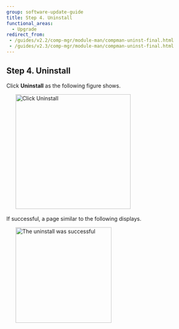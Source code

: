```yaml
---
group: software-update-guide
title: Step 4. Uninstall
functional_areas:
  - Upgrade
redirect_from:
 - /guides/v2.2/comp-mgr/module-man/compman-uninst-final.html
 - /guides/v2.3/comp-mgr/module-man/compman-uninst-final.html
---
```


## Step 4. Uninstall

Click **Uninstall** as the following figure shows.

&nbsp;&nbsp;&nbsp;&nbsp;&nbsp;&nbsp;<img src="{{ site.baseurl }}/common/images/extensman_uninst2.png" width="300px" alt="Click Uninstall">

If successful, a page similar to the following displays.

&nbsp;&nbsp;&nbsp;&nbsp;&nbsp;&nbsp;<img src="{{ site.baseurl }}/common/images/extensman_uninst-success.png" width="250px" alt="The uninstall was successful">
